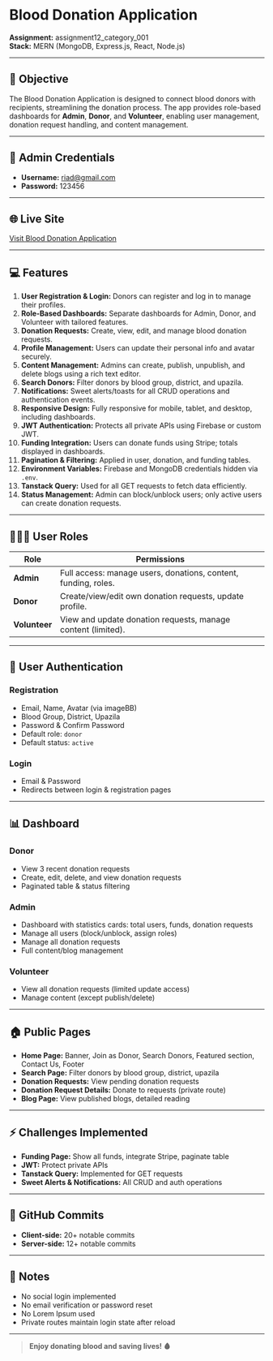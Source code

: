 # Blood Donation Application

**Assignment:** assignment12_category_001  
**Stack:** MERN (MongoDB, Express.js, React, Node.js)

---

## 🌟 Objective

The Blood Donation Application is designed to connect blood donors with recipients, streamlining the donation process. The app provides role-based dashboards for **Admin**, **Donor**, and **Volunteer**, enabling user management, donation request handling, and content management.

---

## 🔑 Admin Credentials

- **Username:** riad@gmail.com
- **Password:** 123456

---

## 🌐 Live Site

[Visit Blood Donation Application](https://your-live-site-url.com)

---

## 💻 Features

1. **User Registration & Login:** Donors can register and log in to manage their profiles.
2. **Role-Based Dashboards:** Separate dashboards for Admin, Donor, and Volunteer with tailored features.
3. **Donation Requests:** Create, view, edit, and manage blood donation requests.
4. **Profile Management:** Users can update their personal info and avatar securely.
5. **Content Management:** Admins can create, publish, unpublish, and delete blogs using a rich text editor.
6. **Search Donors:** Filter donors by blood group, district, and upazila.
7. **Notifications:** Sweet alerts/toasts for all CRUD operations and authentication events.
8. **Responsive Design:** Fully responsive for mobile, tablet, and desktop, including dashboards.
9. **JWT Authentication:** Protects all private APIs using Firebase or custom JWT.
10. **Funding Integration:** Users can donate funds using Stripe; totals displayed in dashboards.
11. **Pagination & Filtering:** Applied in user, donation, and funding tables.
12. **Environment Variables:** Firebase and MongoDB credentials hidden via `.env`.
13. **Tanstack Query:** Used for all GET requests to fetch data efficiently.
14. **Status Management:** Admin can block/unblock users; only active users can create donation requests.

---

## 🧑‍🤝‍🧑 User Roles

| Role          | Permissions                                                    |
| ------------- | -------------------------------------------------------------- |
| **Admin**     | Full access: manage users, donations, content, funding, roles. |
| **Donor**     | Create/view/edit own donation requests, update profile.        |
| **Volunteer** | View and update donation requests, manage content (limited).   |

---

## 📄 User Authentication

### Registration

- Email, Name, Avatar (via imageBB)
- Blood Group, District, Upazila
- Password & Confirm Password
- Default role: `donor`
- Default status: `active`

### Login

- Email & Password
- Redirects between login & registration pages

---

## 📊 Dashboard

### Donor

- View 3 recent donation requests
- Create, edit, delete, and view donation requests
- Paginated table & status filtering

### Admin

- Dashboard with statistics cards: total users, funds, donation requests
- Manage all users (block/unblock, assign roles)
- Manage all donation requests
- Full content/blog management

### Volunteer

- View all donation requests (limited update access)
- Manage content (except publish/delete)

---

## 🏠 Public Pages

- **Home Page:** Banner, Join as Donor, Search Donors, Featured section, Contact Us, Footer
- **Search Page:** Filter donors by blood group, district, upazila
- **Donation Requests:** View pending donation requests
- **Donation Request Details:** Donate to requests (private route)
- **Blog Page:** View published blogs, detailed reading

---

## ⚡ Challenges Implemented

- **Funding Page:** Show all funds, integrate Stripe, paginate table
- **JWT:** Protect private APIs
- **Tanstack Query:** Implemented for GET requests
- **Sweet Alerts & Notifications:** All CRUD and auth operations

---

## 📂 GitHub Commits

- **Client-side:** 20+ notable commits
- **Server-side:** 12+ notable commits

---

## 📝 Notes

- No social login implemented
- No email verification or password reset
- No Lorem Ipsum used
- Private routes maintain login state after reload

---

> **Enjoy donating blood and saving lives! 🩸**
